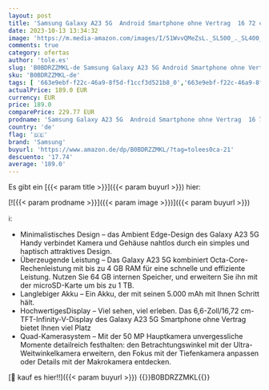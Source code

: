 ```yaml
---
layout: post
title: 'Samsung Galaxy A23 5G  Android Smartphone ohne Vertrag  16 72 cm/6 6 Zoll TFT Display  5.000 mAh Akku  64 GB/4GB RAM  Handy in Black  inkl. 30 Monate Herstellergarantie [Exklusiv bei Amazon]'
date: 2023-10-13 13:34:32
image: 'https://m.media-amazon.com/images/I/51WvvQMeZsL._SL500_._SL400_.jpg'
comments: true
category: ofertas
author: 'tole.es'
slug: 'B0BDRZZMKL-de Samsung Galaxy A23 5G Android Smartphone ohne Vertrag 16...'
sku: 'B0BDRZZMKL-de'
tags: [ '663e9ebf-f22c-46a9-8f5d-f1ccf3d521b8_0','663e9ebf-f22c-46a9-8f5d-f1ccf3d521b8_1301','663e9ebf-f22c-46a9-8f5d-f1ccf3d521b8_3601','663e9ebf-f22c-46a9-8f5d-f1ccf3d521b8_5701','Arborist Merchandising Root','Elektronik & Foto','Freenetmobile Aktion','Gratis Blau M SIM-Karte','Handys & Smartphones','Handys & Zubehör','Self Service','Simlockfreie Handys','Special Features Stores','Verkaufen Sie Ihr Mobiltelefon','samsung','🇩🇪', ]
actualPrice: 189.0 EUR
currency: EUR
price: 189.0
comparePrice: 229.77 EUR
prodname: 'Samsung Galaxy A23 5G  Android Smartphone ohne Vertrag  16 72 cm/6 6 Zoll TFT Display  5.000 mAh Akku  64 GB/4GB RAM  Handy in Black  inkl. 30 Monate Herstellergarantie [Exklusiv bei Amazon]'
country: 'de'
flag: '🇩🇪'
brand: 'Samsung'
buyurl: 'https://www.amazon.de/dp/B0BDRZZMKL/?tag=tolees0ca-21'
descuento: '17.74'
average: '189.0'
---
```


Es gibt ein [{{< param title >}}]({{< param buyurl >}}) hier:

[![{{< param prodname >}}]({{< param image >}})]({{< param buyurl >}})

ℹ️:

- Minimalistisches Design – das Ambient Edge-Design des Galaxy A23 5G Handy verbindet Kamera und Gehäuse nahtlos durch ein simples und haptisch attraktives Design.
- Überzeugende Leistung – Das Galaxy A23 5G kombiniert Octa-Core-Rechenleistung mit bis zu 4 GB RAM für eine schnelle und effiziente Leistung. Nutzen Sie 64 GB internen Speicher, und erweitern Sie ihn mit der microSD-Karte um bis zu 1 TB.
- Langlebiger Akku – Ein Akku, der mit seinen 5.000 mAh mit Ihnen Schritt hält.
- HochwertigesDisplay – Viel sehen, viel erleben. Das 6,6-Zoll/16,72 cm-TFT-Infinity-V-Display des Galaxy A23 5G Smartphone ohne Vertrag bietet Ihnen viel Platz
- Quad-Kamerasystem – Mit der 50 MP Hauptkamera unvergessliche Momente detailreich festhalten: den Betrachtungswinkel mit der Ultra-Weitwinkelkamera erweitern, den Fokus mit der Tiefenkamera anpassen oder Details mit der Makrokamera entdecken.

[🛒 kauf es hier!!]({{< param buyurl >}})
{{<world>}}B0BDRZZMKL{{</world>}}
